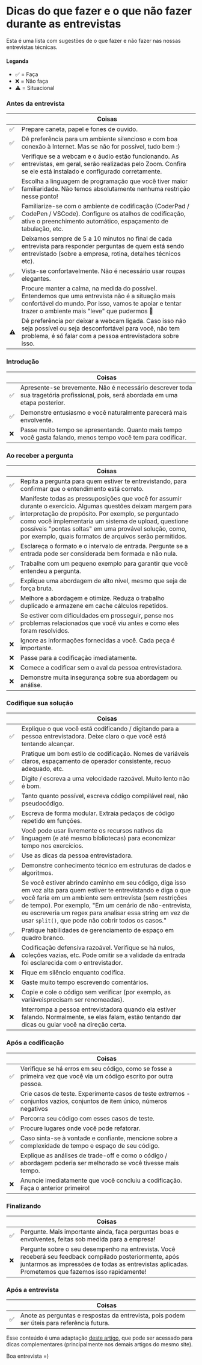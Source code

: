 # Dicas do que fazer e o que não fazer durante as entrevistas

Esta é uma lista com sugestões de o que fazer e não fazer nas nossas entrevistas técnicas.

#### Leganda

- ✅ = Faça
- ❌ = Não faça
- ⚠️ = Situacional

### Antes da entrevista

| | Coisas |
| --- | --- |
| ✅ | Prepare caneta, papel e fones de ouvido. |
| ✅ | Dê preferência para um ambiente silencioso e com boa conexão à Internet. Mas se não for possível, tudo bem :) |
| ✅ | Verifique se a webcam e o áudio estão funcionando. As entrevistas, em geral, serão realizadas pelo Zoom. Confira se ele está instalado e configurado corretamente.|
| ✅ | Escolha a linguagem de programação que você tiver maior familiaridade. Não temos absolutamente nenhuma restrição nesse ponto! |
| ✅ | Familiarize-se com o ambiente de codificação (CoderPad / CodePen / VSCode). Configure os atalhos de codificação, ative o preenchimento automático, espaçamento de tabulação, etc.
| ✅ | Deixamos sempre de 5 a 10 minutos no final de cada entrevista para responder perguntas de quem está sendo entrevistado (sobre a empresa, rotina, detalhes técnicos etc). |
| ✅ | Vista-se confortavelmente. Não é necessário usar roupas elegantes. |
| ✅ | Procure manter a calma, na medida do possível. Entendemos que uma entrevista não é a situação mais confortável do mundo. Por isso, vamos te apoiar e tentar trazer o ambiente mais "leve" que pudermos 🧡 |
| ⚠️ | Dê preferência por deixar a webcam ligada. Caso isso não seja possível ou seja desconfortável para você, não tem problema, é só falar com a pessoa entrevistadora sobre isso. |

### Introdução

| | Coisas |
| --- | --- |
| ✅ | Apresente-se brevemente. Não é necessário descrever toda sua tragetória profissional, pois, será abordada em uma etapa posterior. |
| ✅ | Demonstre entusiasmo e você naturalmente parecerá mais envolvente. |
| ❌ | Passe muito tempo se apresentando. Quanto mais tempo você gasta falando, menos tempo você tem para codificar. |

### Ao receber a pergunta

| | Coisas |
| --- | --- |
| ✅ | Repita a pergunta para quem estiver te entrevistando, para confirmar que o entendimento está correto. |
| ✅ | Manifeste todas as pressuposições que você for assumir durante o exercício. Algumas questões deixam margem para interpretação de propósito. Por exemplo, se perguntado como você implementaria um sistema de upload, questione possíveis "pontas soltas" em uma provável solução, como, por exemplo, quais formatos de arquivos serão permitidos. |
| ✅ | Esclareça o formato e o intervalo de entrada. Pergunte se a entrada pode ser considerada bem formada e não nula. |
| ✅ | Trabalhe com um pequeno exemplo para garantir que você entendeu a pergunta. |
| ✅ | Explique uma abordagem de alto nível, mesmo que seja de força bruta. |
| ✅ | Melhore a abordagem e otimize. Reduza o trabalho duplicado e armazene em cache cálculos repetidos. |
| ✅ | Se estiver com dificuldades em prosseguir, pense nos problemas relacionados que você viu antes e como eles foram resolvidos. |
| ❌ | Ignore as informações fornecidas a você. Cada peça é importante. |
| ❌ | Passe para a codificação imediatamente. |
| ❌ | Comece a codificar sem o aval da pessoa entrevistadora. |
| ❌ | Demonstre muita insegurança sobre sua abordagem ou análise. |

### Codifique sua solução

| | Coisas |
| --- | --- |
| ✅ | Explique o que você está codificando / digitando para a pessoa entrevistadora. Deixe claro o que você está tentando alcançar. |
| ✅ | Pratique um bom estilo de codificação. Nomes de variáveis ​​claros, espaçamento de operador consistente, recuo adequado, etc.
| ✅ | Digite / escreva a uma velocidade razoável. Muito lento não é bom. |
| ✅ | Tanto quanto possível, escreva código compilável real, não pseudocódigo. |
| ✅ | Escreva de forma modular. Extraia pedaços de código repetido em funções. |
| ✅ | Você pode usar livremente os recursos nativos da linguagem (e até mesmo bibliotecas) para economizar tempo nos exercícios. |
| ✅ | Use as dicas da pessoa entrevistadora. |
| ✅ | Demonstre conhecimento técnico em estruturas de dados e algoritmos. |
| ✅ | Se você estiver abrindo caminho em seu código, diga isso em voz alta para quem estiver te entrevistando e diga o que você faria em um ambiente sem entrevista (sem restrições de tempo). Por exemplo, "Em um cenário de não-entrevista, eu escreveria um regex para analisar essa string em vez de usar `split()`, que pode não cobrir todos os casos." |
| ✅ | Pratique habilidades de gerenciamento de espaço em quadro branco. |
| ⚠️ | Codificação defensiva razoável. Verifique se há nulos, coleções vazias, etc. Pode omitir se a validade da entrada foi esclarecida com o entrevistador. |
| ❌ | Fique em silêncio enquanto codifica. |
| ❌ | Gaste muito tempo escrevendo comentários. |
| ❌ | Copie e cole o código sem verificar (por exemplo, as variáveis ​​precisam ser renomeadas). |
| ❌ | Interrompa a pessoa entrevistadora quando ela estiver falando. Normalmente, se elas falam, estão tentando dar dicas ou guiar você na direção certa. |

### Após a codificação

| | Coisas |
| --- | --- |
| ✅ | Verifique se há erros em seu código, como se fosse a primeira vez que você via um código escrito por outra pessoa. |
| ✅ | Crie casos de teste. Experimente casos de teste extremos - conjuntos vazios, conjuntos de item único, números negativos |
| ✅ | Percorra seu código com esses casos de teste. |
| ✅ | Procure lugares onde você pode refatorar. |
| ✅ | Caso sinta-se à vontade e confiante, mencione sobre a complexidade de tempo e espaço de seu código. |
| ✅ | Explique as análises de trade-off e como o código / abordagem poderia ser melhorado se você tivesse mais tempo. |
| ❌ | Anuncie imediatamente que você concluiu a codificação. Faça o anterior primeiro! |

### Finalizando

| | Coisas |
| --- | --- |
| ✅ | Pergunte. Mais importante ainda, faça perguntas boas e envolventes, feitas sob medida para a empresa! |
| ❌  | Pergunte sobre o seu desempenho na entrevista. Você receberá seu feedback compilado posteriormente, após juntarmos as impressões de todas as entrevistas aplicadas. Prometemos que fazemos isso rapidamente! |

### Após a entrevista

| | Coisas |
| --- | --- |
| ✅ | Anote as perguntas e respostas da entrevista, pois podem ser úteis para referência futura. |

Esse conteúdo é uma adaptação [deste artigo](http://techinterviewhandbook.org/cheatsheet/), que pode ser acessado para dicas complementares (principalmente nos demais artigos do mesmo site).

Boa entrevista =)